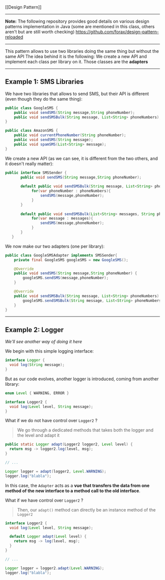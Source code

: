 [[Design Pattern]]
****
**Note:** The following repository provides good details on various design patterns implementation in Java (some are mentioned in this class, others aren't but are still worth checking)
https://github.com/forax/design-pattern-reloaded
****

This pattern allows to use two libraries doing the same thing but without the same API
The idea behind it is the following: We create a new API and implement each class per library on it. Those classes are the **adapters**


****
## Example 1: SMS Libraries

We have two libraries that allows to send SMS, but their API is different (even though they do the same thing):
```java
public class GoogleSMS {
    public void sendSMS(String message,String phoneNumber);
    public void sendSMSBulk(String message, List<String> phoneNumbers);
}

public class AmazonSMS {
    public void currentPhoneNumber(String phoneNumber);
    public void sendSMS(String message);
    public void spamSMS(List<String> message);
}
```

We create a new API (as we can see, it is different from the two others, and it doesn't really matter):
```java
public interface SMSSender {
       public void sendSMS(String message,String phoneNumber);
       
       default public void sendSMSBulk(String message, List<String> phoneNumbers){
            for(var phoneNumber : phoneNumbers){
                sendSMS(message,phoneNumber);
            }
       }
  
       default public void sendSMSBulk(List<String> messages, String phoneNumbers){
            for(var message : messages){
                sendSMS(message,phoneNumber);
            }
       }
   }
```

We now make our two adapters (one per library):
```java
public class GoogleSMSAdapter implements SMSSender{
    private final GoogleSMS googleSMS = new GoogleSMS();

    @Override
    public void sendSMS(String message,String phoneNumber) {
        googleSMS.sendSMS(message,phoneNumber);
    }

    @Override
    public void sendSMSBulk(String message, List<String> phoneNumbers) {
        googleSMS.sendSMSBulk(String message, List<String> phoneNumbers);
    }
}
```


****
## Example 2: Logger
*We'll see another way of doing it here*

We begin with this simple logging interface:
```java
interface Logger {
  void log(String message);
}
```

But as our code evolves, another logger is introduced, coming from another library:
```java
enum Level { WARNING, ERROR }

interface Logger2 {
  void log(Level level, String message);
}
```


What if we do not have control over `Logger2` ?
> We go through a dedicated methods that takes both the logger and the level and adapt it
```java
public static Logger adapt(Logger2 logger2, Level level) {
  return msg -> logger2.log(level, msg);
}

// ...

Logger logger = adapt(logger2, Level.WARNING);
logger.log("blabla");
```

In this case, the `Adapter` acts as a **vue that transfers the data from one method of the new interface to a method call to the old interface**.


What if we have control over `Logger2` ?
>  Then, our `adapt()` method can directly be an instance method of the `Logger2`
```java
interface Logger2 {
  void log(Level level, String message);

  default Logger adapt(Level level) {
    return msg -> log(level, msg);
  }
}

// ...

Logger logger = logger2.adapt(Level.WARNING);
logger.log("blabla");
```
